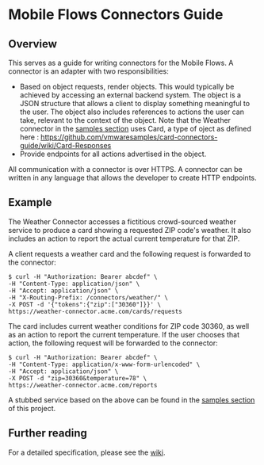 # Mobile Flows Connectors Guide

## Overview

This serves as a guide for writing connectors for the Mobile Flows. A connector is an adapter with two responsibilities:

* Based on object requests, render objects. This would typically be achieved by accessing an external backend system. The object is a JSON structure that allows a client to display something meaningful to the user. The object also includes references to actions the user can take, relevant to the context of the object. Note that the Weather connector in the [samples section](samples/node) uses Card, a type of oject as defined here : https://github.com/vmwaresamples/card-connectors-guide/wiki/Card-Responses
* Provide endpoints for all actions advertised in the object.

All communication with a connector is over HTTPS. A connector can be written in any language that allows the developer to create HTTP endpoints. 

## Example

The Weather Connector accesses a fictitious crowd-sourced weather service to produce a card showing a requested ZIP code's weather. It also includes an action to report the actual current temperature for that ZIP.

A client requests a weather card and the following request is forwarded to the connector:
```
$ curl -H "Authorization: Bearer abcdef" \
-H "Content-Type: application/json" \
-H "Accept: application/json" \
-H "X-Routing-Prefix: /connectors/weather/" \
-X POST -d '{"tokens":{"zip":["30360"]}}' \
https://weather-connector.acme.com/cards/requests
```
The card includes current weather conditions for ZIP code 30360, as well as an action to report the current temperature. If the user chooses that action, the following request will be forwarded to the connector:

```
$ curl -H "Authorization: Bearer abcdef" \
-H "Content-Type: application/x-www-form-urlencoded" \
-H "Accept: application/json" \
-X POST -d "zip=30360&temperature=78" \
https://weather-connector.acme.com/reports
```
A stubbed service based on the above can be found in the [samples section](samples/node) of this project.

## Further reading

For a detailed specification, please see the [wiki](https://github.com/vmwaresamples/card-connectors-guide/wiki).
